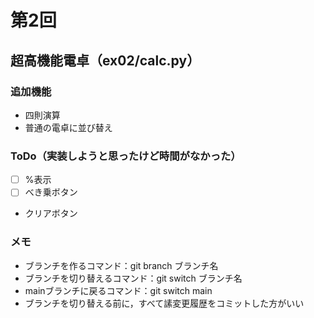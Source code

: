 # 第2回
## 超高機能電卓（ex02/calc.py）
### 追加機能
- 四則演算
- 普通の電卓に並び替え

### ToDo（実装しようと思ったけど時間がなかった）
- [ ] %表示
- [ ] べき乗ボタン
- クリアボタン
### メモ
- ブランチを作るコマンド：git branch ブランチ名
- ブランチを切り替えるコマンド：git switch ブランチ名
- mainブランチに戻るコマンド：git switch main
- ブランチを切り替える前に，すべて䛾変更履歴をコミットした方がいい